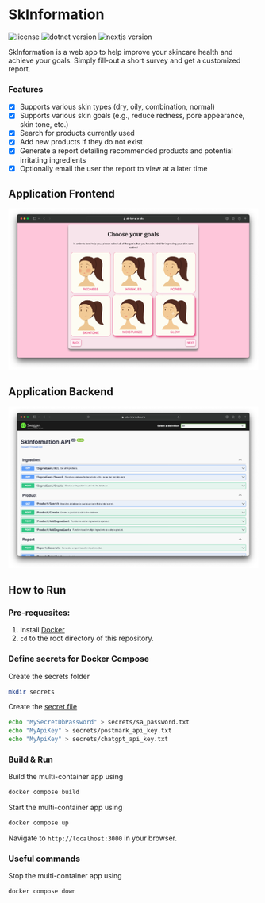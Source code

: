 # SkInformation
![license](https://img.shields.io/badge/license-MIT-green)
![dotnet version](https://img.shields.io/badge/dotnet-v7.0-blue)
![nextjs version](https://img.shields.io/badge/nextjs-v14.0.3-purple)

SkInformation is a web app to help improve your skincare health and achieve your goals. Simply fill-out a short survey and get a customized report.

### Features
- [x] Supports various skin types (dry, oily, combination, normal)
- [x] Supports various skin goals (e.g., reduce redness, pore appearance, skin tone, etc.)
- [x] Search for products currently used
- [x] Add new products if they do not exist
- [x] Generate a report detailing recommended products and potential irritating ingredients
- [x] Optionally email the user the report to view at a later time

## Application Frontend
![SkInformation website](assets/app_frontend.png)

## Application Backend
![SkInformation website](assets/app_backend.png)

## How to Run

### Pre-requesites:
1. Install [Docker](https://docs.docker.com/get-docker/)
2. `cd` to the root directory of this repository.

### Define secrets for Docker Compose
Create the secrets folder
```bash
mkdir secrets
```

Create the [secret file](https://docs.docker.com/compose/use-secrets/)
```bash
echo "MySecretDbPassword" > secrets/sa_password.txt
echo "MyApiKey" > secrets/postmark_api_key.txt
echo "MyApiKey" > secrets/chatgpt_api_key.txt
```

### Build & Run
Build the multi-container app using
```bash
docker compose build
```

Start the multi-container app using
```bash
docker compose up
```

Navigate to `http://localhost:3000` in your browser.

### Useful commands
Stop the multi-container app using
```bash
docker compose down
```
